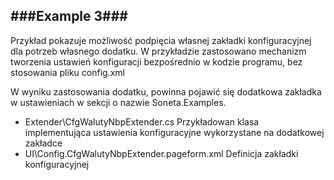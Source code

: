 ###Example 3###
-----------------------------------------------------------------------------------------------------

Przykład pokazuje możliwość podpięcia własnej zakładki konfiguracyjnej dla potrzeb własnego dodatku.
W przykładzie zastosowano mechanizm tworzenia ustawień konfiguracji bezpośrednio w kodzie programu,
bez stosowania pliku config.xml

W wyniku zastosowania dodatku, powinna pojawić się dodatkowa zakładka w ustawieniach w sekcji o nazwie 
Soneta.Examples.

* Extender\CfgWalutyNbpExtender.cs
Przykładowan klasa implementująca ustawienia konfiguracyjne wykorzystane na dodatkowej zakładce 
* UI\Config.CfgWalutyNbpExtender.pageform.xml
Definicja zakładki konfiguracyjnej

